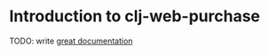 # Introduction to clj-web-purchase

TODO: write [great documentation](http://jacobian.org/writing/what-to-write/)
